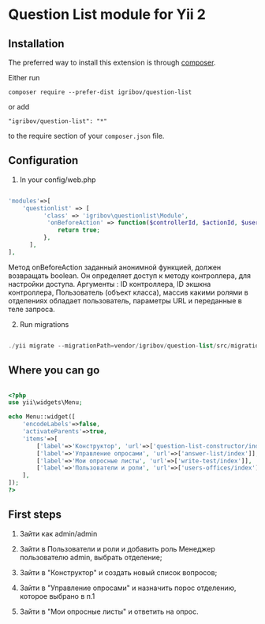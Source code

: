 Question List module for Yii 2
=====

Installation
------------

The preferred way to install this extension is through [composer](http://getcomposer.org/download/).

Either run

```
composer require --prefer-dist igribov/question-list
```

or add

```
"igribov/question-list": "*"
```

to the require section of your `composer.json` file.

Configuration
---

1) In your config/web.php

```php

'modules'=>[
	'questionlist' => [
          'class' => 'igribov\questionlist\Module',
           'onBeforeAction' => function($controllerId, $actionId, $user, $roles, $params){
              return true;
          },
      ],
],

```
Метод onBeforeAction заданный анонимной функцией, должен возвращать boolean.
Он определяет доступ к методу контроллера, для настройки доступа.
Аргументы : ID контроллера, ID экшкна контроллера, Пользователь (объект класса), массив какими ролями 
в отделениях обладает пользователь, параметры URL и переданные в теле запроса.

2) Run migrations

```php

./yii migrate --migrationPath=vendor/igribov/question-list/src/migrations/

```

Where you can go
-----

```php

<?php
use yii\widgets\Menu;

echo Menu::widget([
    'encodeLabels'=>false,
    'activateParents'=>true,
    'items'=>[
        ['label'=>'Конструктор', 'url'=>['question-list-constructor/index']],
        ['label'=>'Управление опросами', 'url'=>['answer-list/index']],
        ['label'=>'Мои опросные листы', 'url'=>['write-test/index']],
        ['label'=>'Пользователи и роли', 'url'=>['users-offices/index']],
    ],
]);
?>

```

First steps
---

1) Зайти как admin/admin

2) Зайти в Пользователи и роли и добавить роль Менеджер пользователю admin, выбрать отделение;

3) Зайти в "Конструктор" и создать новый список вопросов;

4) Зайти в "Управление опросами" и назначить порос отделению, которое выбрано в п.1

5) Зайти в "Мои опросные листы" и ответить на опрос.